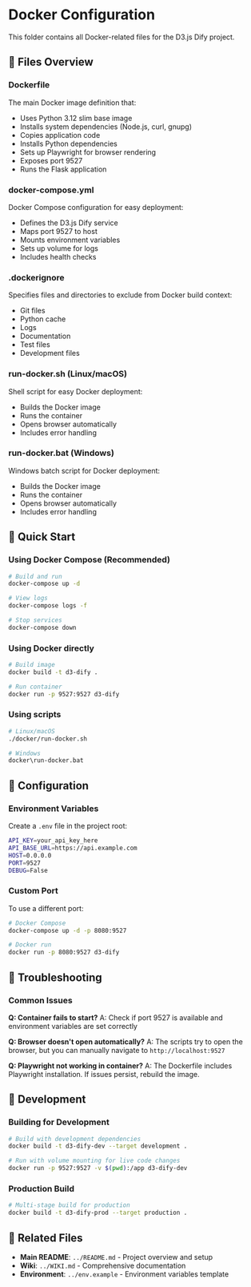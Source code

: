 # Docker Configuration

This folder contains all Docker-related files for the D3.js Dify project.

## 📁 Files Overview

### **Dockerfile**
The main Docker image definition that:
- Uses Python 3.12 slim base image
- Installs system dependencies (Node.js, curl, gnupg)
- Copies application code
- Installs Python dependencies
- Sets up Playwright for browser rendering
- Exposes port 9527
- Runs the Flask application

### **docker-compose.yml**
Docker Compose configuration for easy deployment:
- Defines the D3.js Dify service
- Maps port 9527 to host
- Mounts environment variables
- Sets up volume for logs
- Includes health checks

### **.dockerignore**
Specifies files and directories to exclude from Docker build context:
- Git files
- Python cache
- Logs
- Documentation
- Test files
- Development files

### **run-docker.sh** (Linux/macOS)
Shell script for easy Docker deployment:
- Builds the Docker image
- Runs the container
- Opens browser automatically
- Includes error handling

### **run-docker.bat** (Windows)
Windows batch script for Docker deployment:
- Builds the Docker image
- Runs the container
- Opens browser automatically
- Includes error handling

## 🚀 Quick Start

### Using Docker Compose (Recommended)
```bash
# Build and run
docker-compose up -d

# View logs
docker-compose logs -f

# Stop services
docker-compose down
```

### Using Docker directly
```bash
# Build image
docker build -t d3-dify .

# Run container
docker run -p 9527:9527 d3-dify
```

### Using scripts
```bash
# Linux/macOS
./docker/run-docker.sh

# Windows
docker\run-docker.bat
```

## 🔧 Configuration

### Environment Variables
Create a `.env` file in the project root:
```bash
API_KEY=your_api_key_here
API_BASE_URL=https://api.example.com
HOST=0.0.0.0
PORT=9527
DEBUG=False
```

### Custom Port
To use a different port:
```bash
# Docker Compose
docker-compose up -d -p 8080:9527

# Docker run
docker run -p 8080:9527 d3-dify
```

## 🐛 Troubleshooting

### Common Issues

**Q: Container fails to start?**
A: Check if port 9527 is available and environment variables are set correctly

**Q: Browser doesn't open automatically?**
A: The scripts try to open the browser, but you can manually navigate to `http://localhost:9527`

**Q: Playwright not working in container?**
A: The Dockerfile includes Playwright installation. If issues persist, rebuild the image.

## 📝 Development

### Building for Development
```bash
# Build with development dependencies
docker build -t d3-dify-dev --target development .

# Run with volume mounting for live code changes
docker run -p 9527:9527 -v $(pwd):/app d3-dify-dev
```

### Production Build
```bash
# Multi-stage build for production
docker build -t d3-dify-prod --target production .
```

## 🔗 Related Files

- **Main README**: `../README.md` - Project overview and setup
- **Wiki**: `../WIKI.md` - Comprehensive documentation
- **Environment**: `../env.example` - Environment variables template 